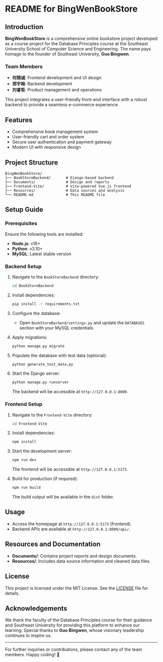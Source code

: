 # README for BingWenBookStore

## Introduction

**BingWenBookStore** is a comprehensive online bookstore project developed as a course project for the Database Principles course at the Southeast University School of Computer Science and Engineering. The name pays homage to the founder of Southeast University, **Guo Bingwen**.

### Team Members

- **何锦诚**: Frontend development and UI design
- **郑宇榕**: Backend development
- **刘睿哲**: Product management and operations

This project integrates a user-friendly front-end interface with a robust backend to provide a seamless e-commerce experience.

## Features

- Comprehensive book management system
- User-friendly cart and order system
- Secure user authentication and payment gateway
- Modern UI with responsive design

## Project Structure

```
BingWenBookStore/
├── BookStoreBackend/       # Django-based backend
├── Documents/              # Design and reports
├── Frontend-Vite/          # Vite-powered Vue.js frontend
├── Resources/              # Data sources and analysis
└── README.md               # This README file
```

## Setup Guide

### Prerequisites

Ensure the following tools are installed:

- **Node.js**: v16+
- **Python**: v3.10+
- **MySQL**: Latest stable version

### Backend Setup

1. Navigate to the `BookStoreBackend` directory:

    ```bash
    cd BookStoreBackend
    ```

2. Install dependencies:

    ```bash
    pip install -r requirements.txt
    ```

3. Configure the database:

    - Open `BookStoreBackend/settings.py` and update the `DATABASES` section with your MySQL credentials.

4. Apply migrations:

    ```bash
    python manage.py migrate
    ```

5. Populate the database with test data (optional):

    ```bash
    python generate_test_data.py
    ```

6. Start the Django server:

    ```bash
    python manage.py runserver
    ```

   The backend will be accessible at `http://127.0.0.1:8000`.

### Frontend Setup

1. Navigate to the `Frontend-Vite` directory:

    ```bash
    cd Frontend-Vite
    ```

2. Install dependencies:

    ```bash
    npm install
    ```

3. Start the development server:

    ```bash
    npm run dev
    ```

   The frontend will be accessible at `http://127.0.0.1:5173`.

4. Build for production (if required):

    ```bash
    npm run build
    ```

   The build output will be available in the `dist` folder.

## Usage

- Access the homepage at `http://127.0.0.1:5173` (frontend).
- Backend APIs are available at `http://127.0.0.1:8000/api/`.

## Resources and Documentation

- **Documents/**: Contains project reports and design documents.
- **Resources/**: Includes data source information and cleaned data files.

## License

This project is licensed under the MIT License. See the [LICENSE](LICENSE) file for details.

## Acknowledgements

We thank the faculty of the Database Principles course for their guidance and Southeast University for providing this platform to enhance our learning. Special thanks to **Guo Bingwen**, whose visionary leadership continues to inspire us.

---

For further inquiries or contributions, please contact any of the team members. Happy coding! 🎉